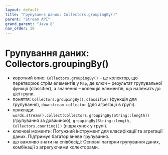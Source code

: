 ```yaml
---
layout: default
title: "Групування даних: Collectors.groupingBy()"
parent: "Stream API"
grand_parent: "Java 8"
nav_order: 10
---
```


# Групування даних: Collectors.groupingBy()

*   короткий опис: `Collectors.groupingBy()` – це колектор, що перетворює стрім елементів у `Map`, де ключ – результат групувальної функції (classifier), а значення – колекція елементів, що належать до цієї групи.
*   поняття: `Collectors.groupingBy()`, `classifier` (функція для групування), `downstream collector` (для агрегації в групі).
*   приклади: `words.stream().collect(Collectors.groupingBy(String::length))` (групування за довжиною), `groupingBy(String::length, Collectors.counting())` (підрахунок у групі).
*   ключові моменти: Потужний інструмент для класифікації та агрегації даних. Підтримує багаторівневе групування.
*   що важливо знати на співбесіді: Основні патерни групування даних, комбінації з агрегуючими колекторами.
